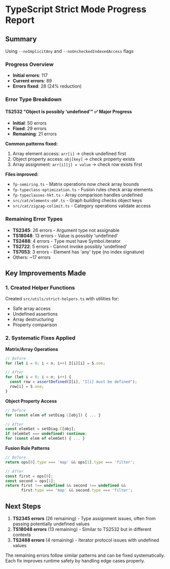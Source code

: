 # TypeScript Strict Mode Progress Report

## Summary
Using `--noImplicitAny` and `--noUncheckedIndexedAccess` flags

### Progress Overview
- **Initial errors**: 117
- **Current errors**: 89 
- **Errors fixed**: 28 (24% reduction)

### Error Type Breakdown

#### TS2532 "Object is possibly 'undefined'" ✅ Major Progress
- **Initial**: 50 errors
- **Fixed**: 29 errors
- **Remaining**: 21 errors

**Common patterns fixed:**
1. Array element access: `arr[i]` → check undefined first
2. Object property access: `obj[key]` → check property exists
3. Array assignment: `arr[i][j] = value` → check row exists first

**Files improved:**
- `fp-semiring.ts` - Matrix operations now check array bounds
- `fp-typeclass-optimization.ts` - Fusion rules check array elements
- `fp-typeclasses-hkt.ts` - Array comparison handles undefined
- `src/cat/elements-obF.ts` - Graph building checks object keys
- `src/cat/zigzag-colimit.ts` - Category operations validate access

### Remaining Error Types
- **TS2345**: 26 errors - Argument type not assignable
- **TS18048**: 13 errors - Value is possibly 'undefined'
- **TS2488**: 4 errors - Type must have Symbol.iterator
- **TS2722**: 5 errors - Cannot invoke possibly 'undefined'
- **TS7053**: 3 errors - Element has 'any' type (no index signature)
- Others: ~17 errors

## Key Improvements Made

### 1. Created Helper Functions
Created `src/utils/strict-helpers.ts` with utilities for:
- Safe array access
- Undefined assertions
- Array destructuring
- Property comparison

### 2. Systematic Fixes Applied

**Matrix/Array Operations**
```typescript
// Before
for (let i = 0; i < n; i++) I[i][i] = S.one;

// After
for (let i = 0; i < n; i++) {
  const row = assertDefined(I[i], "I[i] must be defined");
  row[i] = S.one;
}
```

**Object Property Access**
```typescript
// Before
for (const elem of setDiag.C[obj]) { ... }

// After
const elemSet = setDiag.C[obj];
if (elemSet === undefined) continue;
for (const elem of elemSet) { ... }
```

**Fusion Rule Patterns**
```typescript
// Before
return ops[0].type === 'map' && ops[1].type === 'filter';

// After
const first = ops[0];
const second = ops[1];
return first !== undefined && second !== undefined && 
       first.type === 'map' && second.type === 'filter';
```

## Next Steps

1. **TS2345 errors** (26 remaining) - Type assignment issues, often from passing potentially undefined values
2. **TS18048 errors** (13 remaining) - Similar to TS2532 but in different contexts
3. **TS2488 errors** (4 remaining) - Iterator protocol issues with undefined values

The remaining errors follow similar patterns and can be fixed systematically. Each fix improves runtime safety by handling edge cases properly.